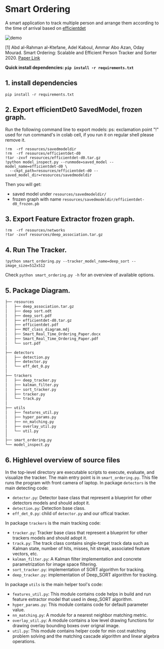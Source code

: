 # Smart Ordering
A smart application to track multiple person and arrange them according to the time of arrival based on [efficientdet](https://github.com/google/automl/tree/master/efficientdet)

![demo](video_demo.gif)

[1] Abd al-Rahman al-Ktefane, Adel Kaboul, Ammar Abo Azan, Oday Mourad. Smart Ordering: Scalable and Efficient Person Tracker and Sorter 2020.
[Paper Link](https://drive.google.com/file/d/1rZ4MeCHHzCDzIDaZSA_OVspeo8w7IczO/view?usp=sharing)

**Quick install dependencies: ```pip install -r requirements.txt```**

## 1. install dependencies

```pip install -r requirements.txt```

## 2. Export efficientDet0 SavedModel, frozen graph.

Run the following command line to export models:
ps: exclamation point "!" used for run command's in colab cell, if you run it on regular shell please remove it.

    !rm  -rf resources/savedmodeldir
    !rm  -rf resources/efficientdet-d0
    !tar -zxvf resources/efficientdet-d0.tar.gz
    !python model_inspect.py --runmode=saved_model --model_name=efficientdet-d0 \
      --ckpt_path=resources/efficientdet-d0 --saved_model_dir=resources/savedmodeldir

Then you will get:

 - saved model under `resources/savedmodeldir/`
 - frozen graph with name `resources/savedmodeldir/efficientdet-d0_frozen.pb`


## 3. Export Feature Extractor frozen graph.

    !rm  -rf resources/networks
    !tar -zxvf resources/deep_association.tar.gz

## 4. Run The Tracker.
    !python smart_ordering.py --tracker_model_name=deep_sort --image_size=512x512
Check `python smart_ordering.py -h` for an overview of available options.


## 5. Package Diagram.
```bash
├── resources
│   ├── deep_association.tar.gz
│   ├── deep sort.odt
│   ├── deep_sort.pdf
│   ├── efficientdet-d0.tar.gz
│   ├── efficientdet.pdf
│   ├── MOT_class_diagram.mdj
│   ├── Smart_Real_Time_Ordering_Paper.docx
│   ├── Smart_Real_Time_Ordering_Paper.pdf
│   └── sort.pdf
│
├── detectors
│   ├── detection.py
│   ├── detector.py
│   └── eff_det_0.py
│
├── trackers
│   ├── deep_tracker.py
│   ├── kalman_filter.py
│   ├── sort_tracker.py
│   ├── tracker.py
│   └── track.py
│
├── utils
│   ├── features_util.py
│   ├── hyper_params.py
│   ├── nn_matching.py
│   ├── overlay_util.py
│   └── util.py
│
├── smart_ordering.py
└── model_inspect.py


```
## 6. Highlevel overview of source files
In the top-level directory are executable scripts to execute, evaluate, and
visualize the tracker. The main entry point is in `smart_ordering.py`.
This file runs the program with front camera of laptop.
In package `detectors` is the main detecting code:
* `detector.py`: Detector base class that represent a blueprint for other detectors
   models and should adopt it.
* `detection.py`: Detection base class.
* `eff_det_0.py`: child of `detector.py` and our offical tracker.

In package `trackers` is the main tracking code:
* `tracker.py`: Tracker base class that represent a blueprint for other trackers
   models and should adopt it.
* `track.py`: The track class contains single-target track data such as Kalman
  state, number of hits, misses, hit streak, associated feature vectors, etc.
* `kalman_filter.py`: A Kalman filter implementation and concrete
   parametrization for image space filtering.
* `sort_tracker.py`: implementation of SORT algorithm for tracking.
* `deep_tracker.py`: implementation of Deep_SORT algorithm for tracking.

In package `utils` is the main helper tool's code:
* `features_util.py`: This module contains code helps  in build and run feature extractor model
   that used in deep_SORT algorithm.
* `hyper_params.py`: This module contains code for default parameter value.
* `nn_matching.py`: A module for a nearest neighbor matching metric.
* `overlay_util.py`: A module contains a low level drawing functions for drawing
   overlay bounding boxes over orignal image.
* `util.py`: This module contains helper code for min cost matching problem solving and
   the matching cascade algorithm and linear algebra operations.
